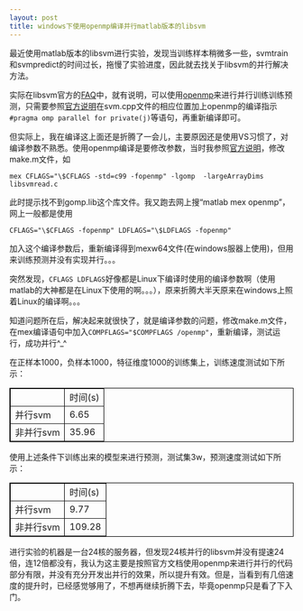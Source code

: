 ```yaml
---
layout: post
title: windows下使用openmp编译并行matlab版本的libsvm
---
```


最近使用matlab版本的libsvm进行实验，发现当训练样本稍微多一些，svmtrain和svmpredict的时间过长，拖慢了实验进度，因此就去找关于libsvm的并行解决方法。

实际在libsvm官方的[FAQ](http://www.csie.ntu.edu.tw/~cjlin/libsvm/faq.html)中，就有说明，可以使用[openmp](http://zh.wikipedia.org/wiki/OpenMP)来进行并行训练训练预测，只需要参照[官方说明](http://www.csie.ntu.edu.tw/~cjlin/libsvm/faq.html#f432)在svm.cpp文件的相应位置加上openmp的编译指示`#pragma omp parallel for private(j)`等语句，再重新编译即可。

但实际上，我在编译这上面还是折腾了一会儿，主要原因还是使用VS习惯了，对编译参数不熟悉。使用openmp编译是要修改参数，当时我参照[官方说明](http://www.csie.ntu.edu.tw/~cjlin/libsvm/faq.html#f8032)，修改make.m文件，如

`mex CFLAGS="\$CFLAGS -std=c99 -fopenmp" -lgomp  -largeArrayDims libsvmread.c`

此时提示找不到gomp.lib这个库文件。我又跑去网上搜“matlab mex openmp”，网上一般都是使用

`CFLAGS="\$CFLAGS -fopenmp" LDFLAGS="\$LDFLAGS -fopenmp"`

加入这个编译参数后，重新编译得到mexw64文件(在windows服器上使用)，但用来训练预测并没有实现并行。。。

突然发现，`CFLAGS LDFLAGS`好像都是Linux下编译时使用的编译参数啊（使用matlab的大神都是在Linux下使用的啊。。。），原来折腾大半天原来在windows上照着Linux的编译啊。。。

知道问题所在后，解决起来就很快了，就是编译参数的问题，修改make.m文件，在mex编译语句中加入`COMPFLAGS="$COMPFLAGS /openmp"`，重新编译，测试运行，成功并行^_^

在正样本1000，负样本1000，特征维度1000的训练集上，训练速度测试如下所示：

<table width="300" border="1" bordercolor="black" cellspacing="1">
<tr>
<td> </td>
<td>时间(s)</td>
</tr>
<tr>
<td>并行svm</td>
<td>6.65</td>
</tr>
<tr>
<td>非并行svm</td>
<td>35.96</td>
</tr>
</table>

使用上述条件下训练出来的模型来进行预测，测试集3w，预测速度测试如下所示：

<table width="300" border="1" bordercolor="black" cellspacing="1">
<tr>
<td> </td>
<td>时间(s)</td>
</tr>
<tr>
<td>并行svm</td>
<td>9.77</td>
</tr>
<tr>
<td>非并行svm</td>
<td>109.28</td>
</tr>
</table>

进行实验的机器是一台24核的服务器，但发现24核并行的libsvm并没有提速24倍，连12倍都没有，我认为这主要是按照官方文档使用openmp来进行并行的代码部分有限，并没有充分开发出并行的效果，所以提升有效。但是，当看到有几倍速度的提升时，已经感觉够用了，不想再继续折腾下去，毕竟openmp只是看了下入门。
